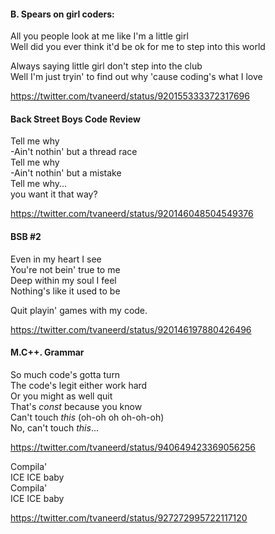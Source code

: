#### B. Spears on girl coders:  

All you people look at me like I'm a little girl  
Well did you ever think it'd be ok for me to step into this world  

Always saying little girl don't step into the club  
Well I'm just tryin' to find out why 'cause coding's what I love  

https://twitter.com/tvaneerd/status/920155333372317696

#### Back Street Boys Code Review

Tell me why  
-Ain't nothin' but a thread race  
Tell me why  
-Ain't nothin' but a mistake  
Tell me why...  
you want it that way?  

https://twitter.com/tvaneerd/status/920146048504549376

#### BSB #2

Even in my heart I see  
You're not bein' true to me  
Deep within my soul I feel  
Nothing's like it used to be  

Quit playin' games with my code.  

https://twitter.com/tvaneerd/status/920146197880426496

#### M.C++. Grammar

So much code's gotta turn  
The code's legit either work hard  
Or you might as well quit  
That's *const* because you know  
Can't touch *this* (oh-oh oh oh-oh-oh)  
No, can't touch *this*...  

https://twitter.com/tvaneerd/status/940649423369056256

Compila'  
ICE ICE baby  
Compila'  
ICE ICE baby  

https://twitter.com/tvaneerd/status/927272995722117120

